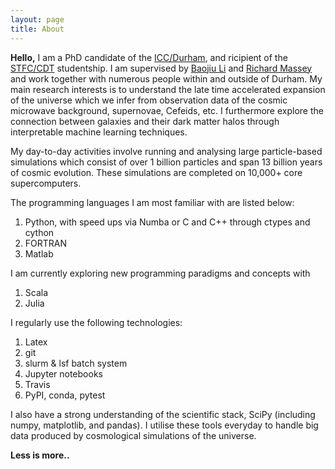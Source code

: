 ```yaml
---
layout: page
title: About
---
```


**Hello,**
I am a PhD candidate of the <a href="http://www.icc.dur.ac.uk/">ICC/Durham</a>, and ricipient of the <a href="https://ddis.physics.dur.ac.uk/">STFC/CDT</a> studentship. I am supervised by <a href="https://www.dur.ac.uk/physics/staff/profiles/?username=shpd91">Baojiu Li</a> and <a href="https://www.dur.ac.uk/physics/staff/profiles/?username=lpcb73">Richard Massey</a> and work together with numerous people within and outside of Durham. My main research interests is to understand the late time accelerated expansion of the universe which we infer from observation data of the cosmic microwave background, supernovae, Cefeids, etc. I furthermore explore the connection between galaxies and their dark matter halos through interpretable machine learning techniques.

My day-to-day activities involve running and analysing large particle-based
simulations which consist of over 1 billion particles and span 13 billion years
of cosmic evolution. These simulations are completed on 10,000+ core supercomputers.

The programming languages I am most familiar with are listed below:

1. Python, with speed ups via Numba or C and C++ through ctypes and cython
2. FORTRAN
3. Matlab

I am currently exploring new programming paradigms and concepts with
1. Scala
2. Julia

I regularly use the following technologies:

1. Latex
2. git
3. slurm & lsf batch system
4. Jupyter notebooks
5. Travis
6. PyPI, conda, pytest

I also have a strong understanding of the scientific stack, SciPy
(including numpy, matplotlib, and pandas). I utilise these tools everyday to
handle big data produced by cosmological simulations of the universe.

**Less is more..**
